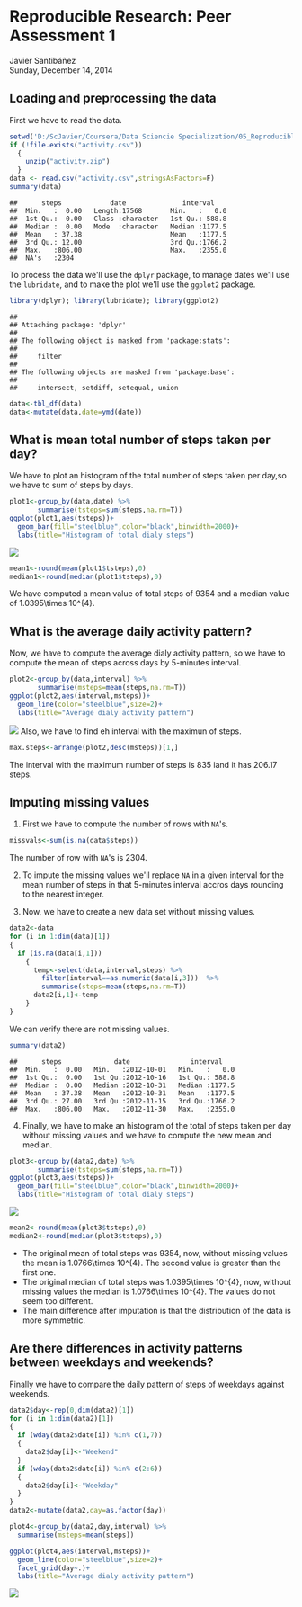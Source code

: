 # Reproducible Research: Peer Assessment 1
Javier Santibáñez  
Sunday, December 14, 2014  


## Loading and preprocessing the data
First we have to read the data.

```r
setwd('D:/ScJavier/Coursera/Data Sciencie Specialization/05_Reproducible_Research/Course_Project_1/RepData_PeerAssessment1/')
if (!file.exists("activity.csv"))
  {
    unzip("activity.zip")
  }
data <- read.csv("activity.csv",stringsAsFactors=F)
summary(data)
```

```
##      steps            date              interval     
##  Min.   :  0.00   Length:17568       Min.   :   0.0  
##  1st Qu.:  0.00   Class :character   1st Qu.: 588.8  
##  Median :  0.00   Mode  :character   Median :1177.5  
##  Mean   : 37.38                      Mean   :1177.5  
##  3rd Qu.: 12.00                      3rd Qu.:1766.2  
##  Max.   :806.00                      Max.   :2355.0  
##  NA's   :2304
```
To process the data we'll use the `dplyr` package, to manage dates we'll use the `lubridate`, and to make the plot we'll use the `ggplot2` package.

```r
library(dplyr); library(lubridate); library(ggplot2)
```

```
## 
## Attaching package: 'dplyr'
## 
## The following object is masked from 'package:stats':
## 
##     filter
## 
## The following objects are masked from 'package:base':
## 
##     intersect, setdiff, setequal, union
```

```r
data<-tbl_df(data)
data<-mutate(data,date=ymd(date))
```

## What is mean total number of steps taken per day?
We have to plot an histogram of the total number of steps taken per day,so we have to sum of steps by days.


```r
plot1<-group_by(data,date) %>%
       summarise(tsteps=sum(steps,na.rm=T))
ggplot(plot1,aes(tsteps))+
  geom_bar(fill="steelblue",color="black",binwidth=2000)+
  labs(title="Histogram of total dialy steps")
```

![](PA1_template_files/figure-html/unnamed-chunk-3-1.png) 

```r
mean1<-round(mean(plot1$tsteps),0)
median1<-round(median(plot1$tsteps),0)
```

We have computed a mean value of total steps of 9354 and a median value of 1.0395\times 10^{4}.

## What is the average daily activity pattern?
Now, we have to compute the average dialy activity pattern, so we have to compute the mean of steps across days by 5-minutes interval.


```r
plot2<-group_by(data,interval) %>%
       summarise(msteps=mean(steps,na.rm=T))
ggplot(plot2,aes(interval,msteps))+
  geom_line(color="steelblue",size=2)+
  labs(title="Average dialy activity pattern")
```

![](PA1_template_files/figure-html/unnamed-chunk-4-1.png) 
Also, we have to find eh interval with the maximun of steps.

```r
max.steps<-arrange(plot2,desc(msteps))[1,]
```
The interval with the maximum number of steps is 835 iand it has 206.17 steps.

## Imputing missing values
1. First we have to compute the number of rows with `NA`'s.

```r
missvals<-sum(is.na(data$steps))
```
The number of row with `NA`'s is 2304.

2. To impute the missing values we'll replace `NA` in a given interval for the mean number of steps in that 5-minutes interval accros days rounding to the nearest integer.

3. Now, we have to create a new data set without missing values.


```r
data2<-data
for (i in 1:dim(data)[1])
{
  if (is.na(data[i,1]))
    {
      temp<-select(data,interval,steps) %>%
        filter(interval==as.numeric(data[i,3]))  %>%
        summarise(steps=mean(steps,na.rm=T))
      data2[i,1]<-temp
    } 
}
```

We can verify there are not missing values.

```r
summary(data2)
```

```
##      steps             date               interval     
##  Min.   :  0.00   Min.   :2012-10-01   Min.   :   0.0  
##  1st Qu.:  0.00   1st Qu.:2012-10-16   1st Qu.: 588.8  
##  Median :  0.00   Median :2012-10-31   Median :1177.5  
##  Mean   : 37.38   Mean   :2012-10-31   Mean   :1177.5  
##  3rd Qu.: 27.00   3rd Qu.:2012-11-15   3rd Qu.:1766.2  
##  Max.   :806.00   Max.   :2012-11-30   Max.   :2355.0
```

4. Finally, we have to make an histogram of the total of steps taken per day without missing values and we have to compute the new mean and median.

```r
plot3<-group_by(data2,date) %>%
       summarise(tsteps=sum(steps,na.rm=T))
ggplot(plot3,aes(tsteps))+
  geom_bar(fill="steelblue",color="black",binwidth=2000)+
  labs(title="Histogram of total dialy steps")
```

![](PA1_template_files/figure-html/unnamed-chunk-9-1.png) 

```r
mean2<-round(mean(plot3$tsteps),0)
median2<-round(median(plot3$tsteps),0)
```
- The original mean of total steps was 9354, now, without missing values the mean is 1.0766\times 10^{4}. The second value is greater than the first one.
- The original median of total steps was 1.0395\times 10^{4}, now, without missing values the median is 1.0766\times 10^{4}. The values do not seem too different.
- The main difference after imputation is that the distribution of the data is more symmetric.

## Are there differences in activity patterns between weekdays and weekends?

Finally we have to compare the daily pattern of steps of weekdays against weekends.


```r
data2$day<-rep(0,dim(data2)[1])
for (i in 1:dim(data2)[1])
{
  if (wday(data2$date[i]) %in% c(1,7))
  {
    data2$day[i]<-"Weekend"    
  }
  if (wday(data2$date[i]) %in% c(2:6))
  {
    data2$day[i]<-"Weekday"    
  }
}
data2<-mutate(data2,day=as.factor(day))

plot4<-group_by(data2,day,interval) %>%
  summarise(msteps=mean(steps))

ggplot(plot4,aes(interval,msteps))+
  geom_line(color="steelblue",size=2)+
  facet_grid(day~.)+
  labs(title="Average dialy activity pattern")
```

![](PA1_template_files/figure-html/unnamed-chunk-10-1.png) 


